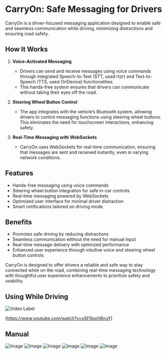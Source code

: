# CarryOn: Safe Messaging for Drivers

CarryOn is a driver-focused messaging application designed to enable safe and seamless communication while driving, minimizing distractions and ensuring road safety.

## How It Works

1. **Voice-Activated Messaging**
   - Drivers can send and receive messages using voice commands through integrated Speech-to-Text (STT, used rtzr) and Text-to-Speech (TTS, used OnDevice) functionalities.
   - This hands-free system ensures that drivers can communicate without taking their eyes off the road.

2. **Steering Wheel Button Control**
   - The app integrates with the vehicle’s Bluetooth system, allowing drivers to control messaging functions using steering wheel buttons. This eliminates the need for touchscreen interactions, enhancing safety.

3. **Real-Time Messaging with WebSockets**
   - CarryOn uses WebSockets for real-time communication, ensuring that messages are sent and received instantly, even in varying network conditions.

## Features

- Hands-free messaging using voice commands
- Steering wheel button integration for safe in-car controls
- Real-time messaging powered by WebSockets
- Optimized user interface for minimal driver distraction
- Smart notifications tailored on driving mode

## Benefits

- Promotes safe driving by reducing distractions
- Seamless communication without the need for manual input
- Real-time message delivery with optimized performance
- Enhanced user experience through intuitive voice and steering wheel button controls

CarryOn is designed to offer drivers a reliable and safe way to stay connected while on the road, combining real-time messaging technology with thoughtful user experience enhancements to prioritize safety and usability.

## Using While Driving
![Video Label](http://img.youtube.com/vi/o5FRoohBnuY/0.jpg)

(https://www.youtube.com/watch?v=o5FRoohBnuY)

## Manual
![Image](https://github.com/user-attachments/assets/12fe127f-2fc5-4a67-8ccb-8f0bd778c539)
![Image](https://github.com/user-attachments/assets/dfe7eae0-c4ed-4d86-a9c4-19d82b3a02af)
![Image](https://github.com/user-attachments/assets/64a9f574-8901-4f9d-a93b-0b89b8b0db65)
![Image](https://github.com/user-attachments/assets/f6d084e8-d58a-43d6-8934-9c4c4f5145a3)
![Image](https://github.com/user-attachments/assets/e10b628a-1713-4d05-99b3-c18c811eb140)
![Image](https://github.com/user-attachments/assets/2294101d-150c-42f7-9f68-277fc0fcf665)

